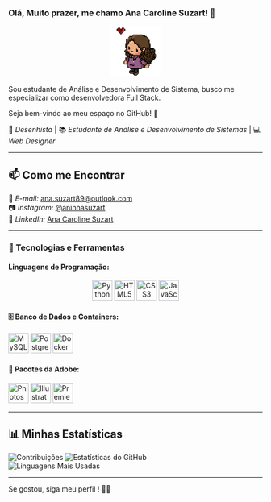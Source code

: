 ### Olá, Muito prazer, me chamo Ana Caroline Suzart! 🌺  
<p align="center">
   <img
  src="https://github.com/anasuzart89/anasuzart89/blob/main/lalalalalala.png" width="100" height="100">
</p>
  
Sou estudante de Análise e Desenvolvimento de Sistema, busco me especializar como desenvolvedora Full Stack.

Seja bem-vindo ao meu espaço no GitHub! 🚀       

🎨 *Desenhista* | 📚 *Estudante de Análise e Desenvolvimento de Sistemas* | 💻 *Web Designer*  

---
## 📫 Como me Encontrar  

📧 *E-mail:* ana.suzart89@outlook.com  
📷 *Instagram:* [@aninhasuzart](https://www.instagram.com/aninhassuzart)  
💼 *LinkedIn:* [Ana Caroline Suzart](https://www.linkedin.com/in/ana-caroline-suzart-da-silva-6914b1153)  

---
### 🚀 Tecnologias e Ferramentas

#### Linguagens de Programação:
<p align="center">
  <img src="https://cdn.jsdelivr.net/gh/devicons/devicon/icons/python/python-original.svg" title="Python" width="40" height="40"/>
  <img src="https://cdn.jsdelivr.net/gh/devicons/devicon/icons/html5/html5-original.svg" title="HTML5" width="40" height="40"/>
  <img src="https://cdn.jsdelivr.net/gh/devicons/devicon/icons/css3/css3-original.svg" title="CSS3" width="40" height="40"/>
  <img src="https://cdn.jsdelivr.net/gh/devicons/devicon/icons/javascript/javascript-original.svg" title="JavaScript" width="40" height="40"/>
</p>

#### 🗄️ Banco de Dados e Containers:
<p align="left">
  <img src="https://cdn.jsdelivr.net/gh/devicons/devicon/icons/mysql/mysql-original.svg" title="MySQL" width="40" height="40"/>
  <img src="https://cdn.jsdelivr.net/gh/devicons/devicon/icons/postgresql/postgresql-original.svg" title="PostgreSQL" width="40" height="40"/>
  <img src="https://cdn.jsdelivr.net/gh/devicons/devicon/icons/docker/docker-original.svg" title="Docker" width="40" height="40"/>
</p>

#### 🎨 Pacotes da Adobe:
<p align="left">
  <img src="https://cdn.jsdelivr.net/gh/devicons/devicon/icons/photoshop/photoshop-plain.svg" title="Photoshop" width="40" height="40"/>
  <img src="https://cdn.jsdelivr.net/gh/devicons/devicon/icons/illustrator/illustrator-plain.svg" title="Illustrator" width="40" height="40"/>
  <img src="https://cdn.jsdelivr.net/gh/devicons/devicon/icons/premierepro/premierepro-original.svg" title="Premiere Pro" width="40" height="40"/>
</p>

---

## 📊 Minhas Estatísticas  
![Contribuições](https://github-readme-streak-stats.herokuapp.com/?user=anasuzart89&theme=radical)
![Estatísticas do GitHub](https://github-readme-stats.vercel.app/api?username=anasuzart89&show_icons=true&theme=radical)           
![Linguagens Mais Usadas](https://github-readme-stats.vercel.app/api/top-langs/?username=anasuzart89&layout=compact&theme=radical)  

---

Se gostou, siga meu perfil ! 🚀✨
